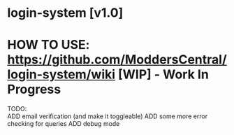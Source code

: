 login-system [v1.0]
============
HOW TO USE: https://github.com/ModdersCentral/login-system/wiki
[WIP]  -    Work In Progress
============
TODO:<br>
ADD email verification (and make it toggleable)
ADD some more error checking for queries
ADD debug mode

